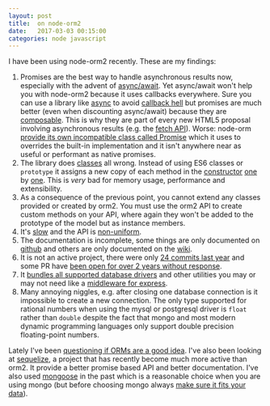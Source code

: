 ```yaml
---
layout: post
title:  on node-orm2
date:   2017-03-03 00:15:00
categories: node javascript
---
```


I have been using node-orm2 recently. These are my findings:

1. Promises are the best way to handle asynchronous results now, especially with the advent of [async/await](https://blog.risingstack.com/async-await-node-js-7-nightly/). Yet async/await won't help you with node-orm2 because it uses callbacks everywhere. Sure you can use a library like [async](https://github.com/caolan/async) to avoid [callback hell](http://callbackhell.com/) but promises are much better (even when discounting async/await) because they are [composable](https://developer.mozilla.org/en-US/docs/Web/JavaScript/Reference/Global_Objects/Promise/then#Chaining). This is why they are part of every new HTML5 proposal involving asynchronous results (e.g. the [fetch API](https://developer.mozilla.org/en/docs/Web/API/Fetch_API)). Worse: node-orm [provide its own incompatible class called Promise](https://github.com/dresende/node-orm2/blob/v3.2.3/lib/Promise.js) which it uses to overrides the built-in implementation and it isn't anywhere near as useful or performant as native promises.
1. The library does [classes](https://developer.mozilla.org/en/docs/Web/JavaScript/Reference/Classes) all wrong. Instead of using ES6 classes or `prototype` it assigns a new copy of each method in the [constructor](https://github.com/dresende/node-orm2/blob/v3.2.3/lib/Model.js#L205) [one](https://github.com/dresende/node-orm2/blob/v3.2.3/lib/Model.js#L223) by [one](https://github.com/dresende/node-orm2/blob/v3.2.3/lib/Model.js#L251). This is *very* bad for memory usage, performance and extensibility.
1. As a consequence of the previous point, you cannot extend any classes provided or created by orm2. You must use the orm2 API to create custom methods on your API, where again they won't be added to the prototype of the model but as instance members.
1. It's [slow](https://github.com/rafaelkaufmann/q-orm/issues/1#issuecomment-64449143) and the API is [non-uniform](https://github.com/rafaelkaufmann/q-orm/issues/1#issuecomment-64442225).
1. The documentation is incomplete, some things are only documented on [github](https://github.com/dresende/node-orm2/blob/v3.2.3/Readme.md) and others are only documented on the [wiki](https://github.com/dresende/node-orm2/wiki).
1. It is not an active project, there were only [24 commits last year](https://github.com/dresende/node-orm2/commits/master) and some PR have [been open for over 2 years without response](https://github.com/dresende/node-orm2/pull/574).
1. It [bundles all supported database drivers](https://github.com/dresende/node-orm2/tree/v3.2.3/lib/Drivers/DML) and other utilities you may or may not need like a [middleware for express](https://github.com/dresende/node-orm2/blob/v3.2.3/lib/Express.js).
1. Many annoying niggles, e.g. after closing one database connection is it impossible to create a new connection. The only type supported for rational numbers when using the mysql or postgresql driver is `float` rather than `double` despite the fact that mongo and most modern dynamic programming languages only support double precision floating-point numbers.

Lately I've been [questioning if ORMs are a good idea](http://www.bigdatalittlegeek.com/blog/2014/3/18/orm-the-killer-of-scalability). I've also been looking at [sequelize](http://docs.sequelizejs.com/en/v3/), a project that has recently become much more active than orm2. It provide a better promise based API and better documentation. I've also used [mongoose](https://github.com/Automattic/mongoose) in the past which is a reasonable choice when you are using mongo (but before choosing mongo always [make sure it fits your data](http://www.sarahmei.com/blog/2013/11/11/why-you-should-never-use-mongodb/)).
